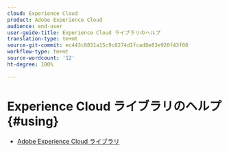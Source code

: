 ```yaml
---
cloud: Experience Cloud
product: Adobe Experience Cloud
audience: end-user
user-guide-title: Experience Cloud ライブラリのヘルプ
translation-type: tm+mt
source-git-commit: ec443c8831a15c9c0274d1fcad8e83e920f43f08
workflow-type: tm+mt
source-wordcount: '12'
ht-degree: 100%

---
```



# Experience Cloud ライブラリのヘルプ {#using}

+ [Adobe Experience Cloud ライブラリ](c-library-about/overview.md)
